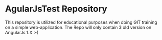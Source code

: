 # AgularJsTest Repository

This repository is utilized for educational purposes when doing GIT training on a simple web-application.
The Repo will only contain 3 old version on AngularJs 1.X :-)
